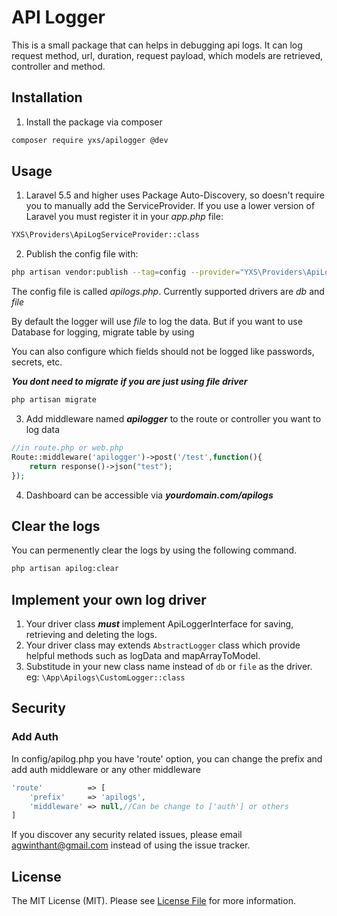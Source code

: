 # API Logger

This is a small package that can helps in debugging api logs. It can log 
request method, url, duration, request payload, which models are retrieved, controller and method. 


##  Installation

1. Install the package via composer

```bash
composer require yxs/apilogger @dev
```
## Usage

1.  Laravel 5.5 and higher uses Package Auto-Discovery, so doesn't require you to manually add
the ServiceProvider. If you use a lower version of Laravel you must register it in your 
_app.php_ file:

```bash
YXS\Providers\ApiLogServiceProvider::class
```

2. Publish the config file with:

```bash
php artisan vendor:publish --tag=config --provider="YXS\Providers\ApiLogServiceProvider"
```

The config file is called *apilogs.php*. Currently supported drivers are *db* and *file*

By default the logger will use *file* to log the data. But if you want to use Database for logging, migrate table by using

You can also configure which fields should not be logged like passwords, secrets, etc.

***You dont need to migrate if you are just using file driver***

```bash
php artisan migrate
```

3. Add middleware named ***apilogger*** to the route or controller you want to log data

```php
//in route.php or web.php
Route::middleware('apilogger')->post('/test',function(){
    return response()->json("test");
});
```

4. Dashboard can be accessible via ***yourdomain.com/apilogs***

## Clear the logs

You can permenently clear the logs by using the following command.
```bash
php artisan apilog:clear
```
## Implement your own log driver

1. Your driver class ***must*** implement ApiLoggerInterface for saving, retrieving and deleting the logs.
2. Your driver class may extends `AbstractLogger` class which provide helpful methods such as logData and mapArrayToModel.
3. Substitude in your new class name instead of `db` or `file` as the driver. eg: `\App\Apilogs\CustomLogger::class`

## Security
### Add Auth
In config/apilog.php you have 'route' option, you can change the prefix and add auth middleware or any other middleware
```php
'route'          => [
    'prefix'     => 'apilogs',
    'middleware' => null,//Can be change to ['auth'] or others
]
```


If you discover any security related issues, please email agwinthant@gmail.com instead of using the issue tracker.

## License

The MIT License (MIT). Please see [License File](LICENSE.md) for more information.
